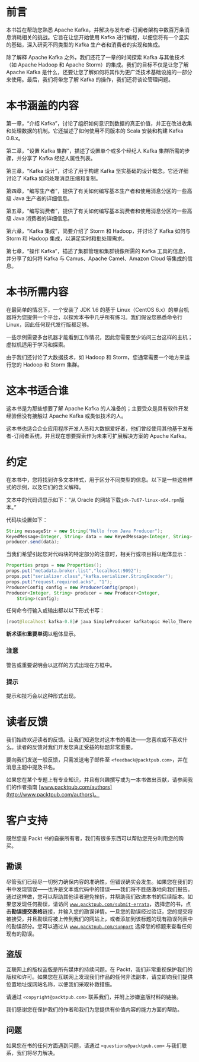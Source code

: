 # 前言

本书旨在帮助您熟悉 Apache Kafka，并解决与发布者-订阅者架构中数百万条消息消耗相关的挑战。它旨在让您开始使用 Kafka 进行编程，以便您将有一个坚实的基础，深入研究不同类型的 Kafka 生产者和消费者的实现和集成。

除了解释 Apache Kafka 之外，我们还花了一章的时间探索 Kafka 与其他技术（如 Apache Hadoop 和 Apache Storm）的集成。我们的目标不仅是让您了解 Apache Kafka 是什么，还要让您了解如何将其作为更广泛技术基础设施的一部分来使用。最后，我们将带您了解 Kafka 的操作，我们还将谈论管理问题。

# 本书涵盖的内容

第一章，“介绍 Kafka”，讨论了组织如何意识到数据的真正价值，并正在改进收集和处理数据的机制。它还描述了如何使用不同版本的 Scala 安装和构建 Kafka 0.8.x。

第二章，“设置 Kafka 集群”，描述了设置单个或多个经纪人 Kafka 集群所需的步骤，并分享了 Kafka 经纪人属性列表。

第三章，“Kafka 设计”，讨论了用于构建 Kafka 坚实基础的设计概念。它还详细讨论了 Kafka 如何处理消息压缩和复制。

第四章，“编写生产者”，提供了有关如何编写基本生产者和使用消息分区的一些高级 Java 生产者的详细信息。

第五章，“编写消费者”，提供了有关如何编写基本消费者和使用消息分区的一些高级 Java 消费者的详细信息。

第六章，“Kafka 集成”，简要介绍了 Storm 和 Hadoop，并讨论了 Kafka 如何与 Storm 和 Hadoop 集成，以满足实时和批处理需求。

第七章，“操作 Kafka”，描述了集群管理和集群镜像所需的 Kafka 工具的信息，并分享了如何将 Kafka 与 Camus、Apache Camel、Amazon Cloud 等集成的信息。

# 本书所需内容

在最简单的情况下，一个安装了 JDK 1.6 的基于 Linux（CentOS 6.x）的单台机器将为您提供一个平台，以探索本书中几乎所有练习。我们假设您熟悉命令行 Linux，因此任何现代发行版都足够。

一些示例需要多台机器才能看到工作情况，因此您需要至少访问三台这样的主机；虚拟机适用于学习和探索。

由于我们还讨论了大数据技术，如 Hadoop 和 Storm，您通常需要一个地方来运行您的 Hadoop 和 Storm 集群。

# 这本书适合谁

这本书是为那些想要了解 Apache Kafka 的人准备的；主要受众是具有软件开发经验但没有接触过 Apache Kafka 或类似技术的人。

这本书也适合企业应用程序开发人员和大数据爱好者，他们曾经使用其他基于发布者-订阅者系统，并且现在想要探索作为未来可扩展解决方案的 Apache Kafka。

# 约定

在本书中，您将找到许多文本样式，用于区分不同类型的信息。以下是一些这些样式的示例，以及它们的含义解释。

文本中的代码词显示如下：“从 Oracle 的网站下载`jdk-7u67-linux-x64.rpm`版本。”

代码块设置如下：

```java
String messageStr = new String("Hello from Java Producer");
KeyedMessage<Integer, String> data = new KeyedMessage<Integer, String>(topic, messageStr);
producer.send(data);
```

当我们希望引起您对代码块的特定部分的注意时，相关行或项目将以粗体显示：

```java
Properties props = new Properties();
props.put("metadata.broker.list","localhost:9092");
props.put("serializer.class","kafka.serializer.StringEncoder");
props.put("request.required.acks", "1");
ProducerConfig config = new ProducerConfig(props); 
Producer<Integer, String> producer = new Producer<Integer, 
    String>(config);
```

任何命令行输入或输出都以以下形式书写：

```java
[root@localhost kafka-0.8]# java SimpleProducer kafkatopic Hello_There

```

**新术语**和**重要单词**以粗体显示。

### 注意

警告或重要说明会以这样的方式出现在方框中。

### 提示

提示和技巧会以这种形式出现。

# 读者反馈

我们始终欢迎读者的反馈。让我们知道您对这本书的看法——您喜欢或不喜欢什么。读者的反馈对我们开发您真正受益的标题非常重要。

要向我们发送一般反馈，只需发送电子邮件至 `<feedback@packtpub.com>`，并在消息主题中提及书名。

如果您在某个专题上有专业知识，并且有兴趣撰写或为一本书做出贡献，请参阅我们的作者指南 [www.packtpub.com/authors](http://www.packtpub.com/authors)。

# 客户支持

既然您是 Packt 书的自豪所有者，我们有很多东西可以帮助您充分利用您的购买。

## 勘误

尽管我们已经尽一切努力确保内容的准确性，但错误确实会发生。如果您在我们的书中发现错误——也许是文本或代码中的错误——我们将不胜感激地向我们报告。通过这样做，您可以帮助其他读者避免挫折，并帮助我们改进本书的后续版本。如果您发现任何勘误，请访问 [`www.packtpub.com/submit-errata`](http://www.packtpub.com/submit-errata)，选择您的书，点击**勘误提交表格**链接，并输入您的勘误详情。一旦您的勘误经过验证，您的提交将被接受，并且勘误将被上传到我们的网站上，或者添加到该标题的现有勘误列表中的勘误部分。您可以通过从 [`www.packtpub.com/support`](http://www.packtpub.com/support) 选择您的标题来查看任何现有的勘误。

## 盗版

互联网上的版权盗版是所有媒体的持续问题。在 Packt，我们非常重视保护我们的版权和许可。如果您在互联网上发现我们作品的任何非法副本，请立即向我们提供位置地址或网站名称，以便我们采取补救措施。

请通过 `<copyright@packtpub.com>` 联系我们，并附上涉嫌盗版材料的链接。

我们感谢您在保护我们的作者和我们为您提供有价值内容的能力方面的帮助。

## 问题

如果您在书的任何方面遇到问题，请通过 `<questions@packtpub.com>` 与我们联系，我们将尽力解决。
